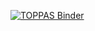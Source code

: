 


[![TOPPAS Binder](https://mybinder.org/badge_logo.svg)](https://mybinder.org/v2/gh/mwang87/IODA_MS/openms-docker-binder)
